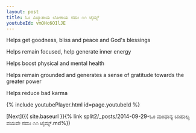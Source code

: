 ```yaml
---
layout: post
title: ಓಂ ವಿಖ್ಯಾತಾಯ ಲೋಕಾಯ ನಮಃ ೧೧ ಟೈಮ್ಸ್
youtubeId: vmOHc6OIlJE
---
```

 
 
Helps get goodness, bliss and peace and God's blessings
 
Helps remain focused, help generate inner energy 
 
Helps boost physical and mental health 
 
Helps remain grounded and generates a sense of gratitude towards the greater power 
 
Helps reduce bad karma
 
 
 
 


{% include youtubePlayer.html id=page.youtubeId %}
 
[Next]({{ site.baseurl }}{% link  split2/_posts/2014-09-29-ಓಂ ಮಂಧಾನ್ಯ ಬಾಹುಲ್ಯ ವಯವೇ ನಮಃ ೧೧ ಟೈಮ್ಸ್.md%})
 
